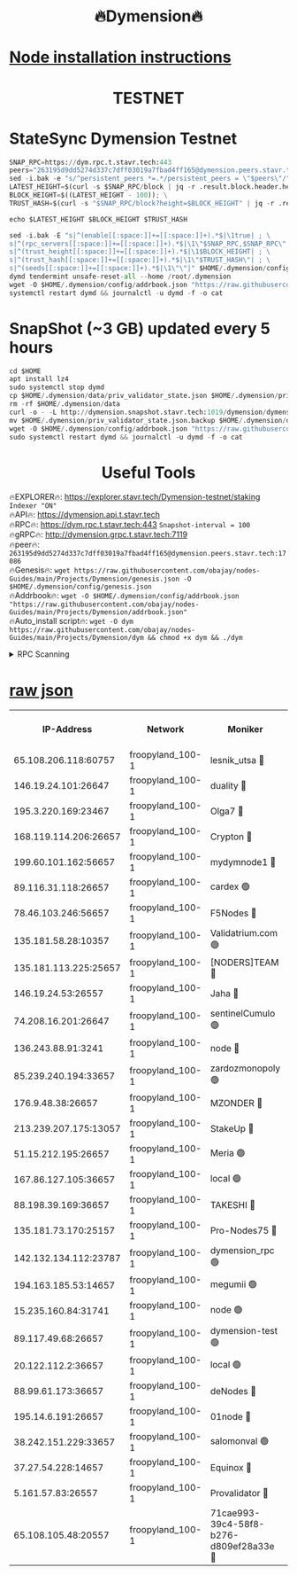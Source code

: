 <h1 align="center"> 🔥Dymension🔥</h1>

[Node installation instructions](https://github.com/obajay/nodes-Guides/tree/main/Projects/Dymension)
=

<h1 align="center"> TESTNET</h1>

# StateSync Dymension Testnet
```python
SNAP_RPC=https://dym.rpc.t.stavr.tech:443
peers="263195d9dd5274d337c7dff03019a7fbad4ff165@dymension.peers.stavr.tech:17086"
sed -i.bak -e "s/^persistent_peers *=.*/persistent_peers = \"$peers\"/" $HOME/.dymension/config/config.toml
LATEST_HEIGHT=$(curl -s $SNAP_RPC/block | jq -r .result.block.header.height); \
BLOCK_HEIGHT=$((LATEST_HEIGHT - 100)); \
TRUST_HASH=$(curl -s "$SNAP_RPC/block?height=$BLOCK_HEIGHT" | jq -r .result.block_id.hash)

echo $LATEST_HEIGHT $BLOCK_HEIGHT $TRUST_HASH

sed -i.bak -E "s|^(enable[[:space:]]+=[[:space:]]+).*$|\1true| ; \
s|^(rpc_servers[[:space:]]+=[[:space:]]+).*$|\1\"$SNAP_RPC,$SNAP_RPC\"| ; \
s|^(trust_height[[:space:]]+=[[:space:]]+).*$|\1$BLOCK_HEIGHT| ; \
s|^(trust_hash[[:space:]]+=[[:space:]]+).*$|\1\"$TRUST_HASH\"| ; \
s|^(seeds[[:space:]]+=[[:space:]]+).*$|\1\"\"|" $HOME/.dymension/config/config.toml
dymd tendermint unsafe-reset-all --home /root/.dymension
wget -O $HOME/.dymension/config/addrbook.json "https://raw.githubusercontent.com/obajay/nodes-Guides/main/Projects/Dymension/addrbook.json"
systemctl restart dymd && journalctl -u dymd -f -o cat

```
# SnapShot (~3 GB) updated every 5 hours
```python
cd $HOME
apt install lz4
sudo systemctl stop dymd
cp $HOME/.dymension/data/priv_validator_state.json $HOME/.dymension/priv_validator_state.json.backup
rm -rf $HOME/.dymension/data
curl -o - -L http://dymension.snapshot.stavr.tech:1019/dymension/dymension-snap.tar.lz4 | lz4 -c -d - | tar -x -C $HOME/.dymension --strip-components 2
mv $HOME/.dymension/priv_validator_state.json.backup $HOME/.dymension/data/priv_validator_state.json
wget -O $HOME/.dymension/config/addrbook.json "https://raw.githubusercontent.com/obajay/nodes-Guides/main/Projects/Dymension/addrbook.json"
sudo systemctl restart dymd && journalctl -u dymd -f -o cat
```

 <h1 align="center"> Useful Tools</h1>

🔥EXPLORER🔥:     https://explorer.stavr.tech/Dymension-testnet/staking        `Indexer "ON"` \
🔥API🔥:          https://dymension.api.t.stavr.tech \
🔥RPC🔥:          https://dym.rpc.t.stavr.tech:443                  `Snapshot-interval = 100` \
🔥gRPC🔥:         http://dymension.grpc.t.stavr.tech:7119 \
🔥peer🔥:         `263195d9dd5274d337c7dff03019a7fbad4ff165@dymension.peers.stavr.tech:17086` \
🔥Genesis🔥:     ```wget https://raw.githubusercontent.com/obajay/nodes-Guides/main/Projects/Dymension/genesis.json -O $HOME/.dymension/config/genesis.json``` \
🔥Addrbook🔥:    ```wget -O $HOME/.dymension/config/addrbook.json "https://raw.githubusercontent.com/obajay/nodes-Guides/main/Projects/Dymension/addrbook.json"``` \
🔥Auto_install script🔥: ```wget -O dym https://raw.githubusercontent.com/obajay/nodes-Guides/main/Projects/Dymension/dym && chmod +x dym && ./dym```

<details>
<summary>RPC Scanning</summary>

<h2 align="center"> We scan nodes in real time every 4 hours. And we provide the final result of RPC endpoints.
We cannot influence the operation of these nodes in any way. </h2>


```python
If Voting Power is higher than 0 --> then the Node is a validator of the network and may be subject to attack and be a potential threat to the chain.
```
```python
We marked such validators with a red symbol
```

</details>

[raw json](https://rpc-check.dymt.stavr.tech/dymt/rpc-dymt-result.json)
=


<table><tr><th>IP-Address</th><th>Network</th><th>Moniker</th><th>Latest Block Height</th><th>Earliest Block Height</th><th>Catching Up</th><th>Tx Index</th><th>Voting Power</th><th>Scan Time</th></tr><tr><td>65.108.206.118:60757</td><td>froopyland_100-1</td><td>lesnik_utsa 🔴</td><td>1637032</td><td>1</td><td>False</td><td>on</td><td>1</td><td>2023-12-10T12:19:54.705014026UTC</td></tr><tr><td>146.19.24.101:26647</td><td>froopyland_100-1</td><td>duality 🔴</td><td>1637035</td><td>1</td><td>False</td><td>on</td><td>1</td><td>2023-12-10T12:20:11.198997752UTC</td></tr><tr><td>195.3.220.169:23467</td><td>froopyland_100-1</td><td>Olga7 🔴</td><td>1637038</td><td>1</td><td>False</td><td>on</td><td>1</td><td>2023-12-10T12:20:25.980909372UTC</td></tr><tr><td>168.119.114.206:26657</td><td>froopyland_100-1</td><td>Crypton 🔴</td><td>1637039</td><td>1</td><td>False</td><td>off</td><td>1</td><td>2023-12-10T12:20:31.849775739UTC</td></tr><tr><td>199.60.101.162:56657</td><td>froopyland_100-1</td><td>mydymnode1 🔴</td><td>1637032</td><td>106001</td><td>False</td><td>off</td><td>2</td><td>2023-12-10T12:19:55.388272030UTC</td></tr><tr><td>89.116.31.118:26657</td><td>froopyland_100-1</td><td>cardex 🟢</td><td>1637034</td><td>293001</td><td>False</td><td>on</td><td>0</td><td>2023-12-10T12:20:03.966528939UTC</td></tr><tr><td>78.46.103.246:56657</td><td>froopyland_100-1</td><td>F5Nodes 🔴</td><td>1637031</td><td>407001</td><td>False</td><td>off</td><td>1</td><td>2023-12-10T12:19:48.963003131UTC</td></tr><tr><td>135.181.58.28:10357</td><td>froopyland_100-1</td><td>Validatrium.com 🟢</td><td>1637036</td><td>591001</td><td>False</td><td>on</td><td>0</td><td>2023-12-10T12:20:18.018811456UTC</td></tr><tr><td>135.181.113.225:25657</td><td>froopyland_100-1</td><td>[NODERS]TEAM 🔴</td><td>1637036</td><td>737456</td><td>False</td><td>on</td><td>1</td><td>2023-12-10T12:20:18.429601488UTC</td></tr><tr><td>146.19.24.53:26557</td><td>froopyland_100-1</td><td>Jaha 🔴</td><td>1637036</td><td>737456</td><td>False</td><td>off</td><td>1</td><td>2023-12-10T12:20:18.823550495UTC</td></tr><tr><td>74.208.16.201:26647</td><td>froopyland_100-1</td><td>sentinelCumulo 🟢</td><td>1637029</td><td>820001</td><td>False</td><td>on</td><td>0</td><td>2023-12-10T12:19:38.166386633UTC</td></tr><tr><td>136.243.88.91:3241</td><td>froopyland_100-1</td><td>node 🔴</td><td>1637037</td><td>922548</td><td>False</td><td>on</td><td>1</td><td>2023-12-10T12:20:19.096829118UTC</td></tr><tr><td>85.239.240.194:33657</td><td>froopyland_100-1</td><td>zardozmonopoly 🟢</td><td>1637040</td><td>935165</td><td>False</td><td>off</td><td>0</td><td>2023-12-10T12:20:39.325360798UTC</td></tr><tr><td>176.9.48.38:26657</td><td>froopyland_100-1</td><td>MZONDER 🔴</td><td>1637038</td><td>1006001</td><td>False</td><td>on</td><td>1</td><td>2023-12-10T12:20:25.536537116UTC</td></tr><tr><td>213.239.207.175:13057</td><td>froopyland_100-1</td><td>StakeUp 🔴</td><td>1637039</td><td>1150548</td><td>False</td><td>off</td><td>1</td><td>2023-12-10T12:20:34.454795676UTC</td></tr><tr><td>51.15.212.195:26657</td><td>froopyland_100-1</td><td>Meria 🟢</td><td>1637029</td><td>1238063</td><td>False</td><td>on</td><td>0</td><td>2023-12-10T12:19:34.526389805UTC</td></tr><tr><td>167.86.127.105:36657</td><td>froopyland_100-1</td><td>local 🟢</td><td>1637038</td><td>1318001</td><td>False</td><td>off</td><td>0</td><td>2023-12-10T12:20:29.057632668UTC</td></tr><tr><td>88.198.39.169:36657</td><td>froopyland_100-1</td><td>TAKESHI 🔴</td><td>1637030</td><td>1330001</td><td>False</td><td>on</td><td>1</td><td>2023-12-10T12:19:38.429287729UTC</td></tr><tr><td>135.181.73.170:25157</td><td>froopyland_100-1</td><td>Pro-Nodes75 🔴</td><td>1637032</td><td>1337032</td><td>False</td><td>on</td><td>1</td><td>2023-12-10T12:19:50.275844083UTC</td></tr><tr><td>142.132.134.112:23787</td><td>froopyland_100-1</td><td>dymension_rpc 🟢</td><td>1637035</td><td>1337035</td><td>False</td><td>on</td><td>0</td><td>2023-12-10T12:20:08.352740216UTC</td></tr><tr><td>194.163.185.53:14657</td><td>froopyland_100-1</td><td>megumii 🟢</td><td>1637031</td><td>1390788</td><td>False</td><td>on</td><td>0</td><td>2023-12-10T12:19:49.940108002UTC</td></tr><tr><td>15.235.160.84:31741</td><td>froopyland_100-1</td><td>node 🟢</td><td>1637030</td><td>1435053</td><td>False</td><td>on</td><td>0</td><td>2023-12-10T12:19:39.358307975UTC</td></tr><tr><td>89.117.49.68:26657</td><td>froopyland_100-1</td><td>dymension-test 🟢</td><td>1637039</td><td>1473622</td><td>False</td><td>on</td><td>0</td><td>2023-12-10T12:20:32.177481018UTC</td></tr><tr><td>20.122.112.2:36657</td><td>froopyland_100-1</td><td>local 🟢</td><td>1636516</td><td>1479282</td><td>False</td><td>on</td><td>0</td><td>2023-12-10T12:19:44.159221501UTC</td></tr><tr><td>88.99.61.173:36657</td><td>froopyland_100-1</td><td>deNodes 🔴</td><td>1637036</td><td>1501386</td><td>False</td><td>off</td><td>1</td><td>2023-12-10T12:20:17.623847092UTC</td></tr><tr><td>195.14.6.191:26657</td><td>froopyland_100-1</td><td>01node 🔴</td><td>1637039</td><td>1561776</td><td>False</td><td>on</td><td>1</td><td>2023-12-10T12:20:31.600435750UTC</td></tr><tr><td>38.242.151.229:33657</td><td>froopyland_100-1</td><td>salomonval 🟢</td><td>1637038</td><td>1569001</td><td>False</td><td>off</td><td>0</td><td>2023-12-10T12:20:26.353242706UTC</td></tr><tr><td>37.27.54.228:14657</td><td>froopyland_100-1</td><td>Equinox 🔴</td><td>1637038</td><td>1589489</td><td>False</td><td>on</td><td>1</td><td>2023-12-10T12:20:28.762312575UTC</td></tr><tr><td>5.161.57.83:26557</td><td>froopyland_100-1</td><td>Provalidator 🔴</td><td>1637029</td><td>1620621</td><td>False</td><td>on</td><td>1</td><td>2023-12-10T12:19:35.204663369UTC</td></tr><tr><td>65.108.105.48:20557</td><td>froopyland_100-1</td><td>71cae993-39c4-58f8-b276-d809ef28a33e 🔴</td><td>1637035</td><td>1630001</td><td>False</td><td>on</td><td>1</td><td>2023-12-10T12:20:08.699313378UTC</td></tr></table>
